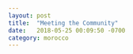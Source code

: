 ```yaml
---
layout: post
title:  "Meeting the Community"
date:   2018-05-25 00:09:50 -0700
category: morocco
---
```


